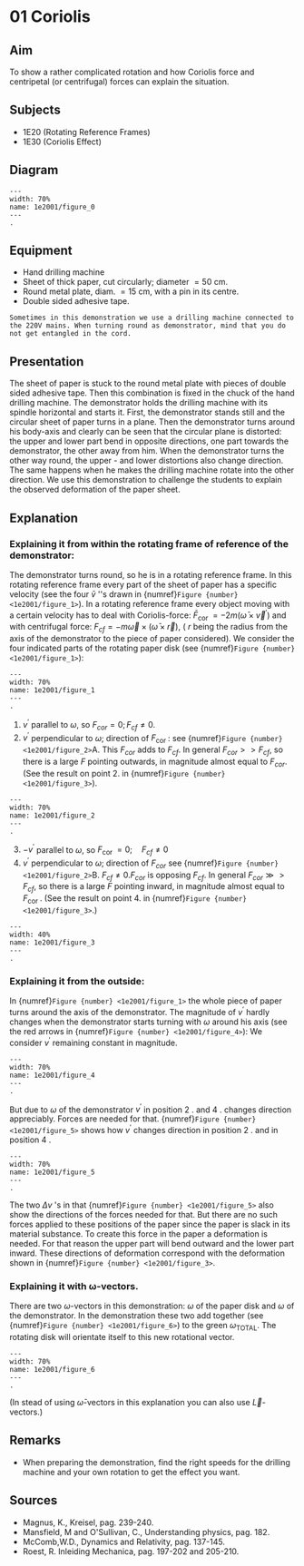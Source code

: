 # 01 Coriolis
   
  
## Aim   

To show a rather complicated rotation and how Coriolis force and centripetal (or centrifugal) forces can explain the situation.    
  

## Subjects   

* 1E20 (Rotating Reference Frames) 
* 1E30 (Coriolis Effect) 


## Diagram
   
```{figure} figures/figure_0.png  
---  
width: 70%  
name: 1e2001/figure_0  
---  
. 
```
    
  
## Equipment

*  Hand drilling machine 
*  Sheet of thick paper, cut circularly; diameter $=50 \mathrm{~cm}$. 
*  Round metal plate, diam. $=15 \mathrm{~cm}$, with a pin in its centre. 
*  Double sided adhesive tape. 

```{warning}
Sometimes in this demonstration we use a drilling machine connected to the 220V mains. When turning round as demonstrator, mind that you do not get entangled in the cord.
```


## Presentation   

The sheet of paper is stuck to the round metal plate with pieces of double sided adhesive tape. Then this combination is fixed in the chuck of the hand drilling machine. The demonstrator holds the drilling machine with its spindle horizontal and starts it. First, the demonstrator stands still and the circular sheet of paper turns in a plane. Then the demonstrator turns around his body-axis and clearly can be seen that the circular plane is distorted: the upper and lower part bend in opposite directions, one part towards the demonstrator, the other away from him. When the demonstrator turns the other way round, the upper - and lower distortions also change direction. The same happens when he makes the drilling machine rotate into the other direction.  We use this demonstration to challenge the students to explain the observed deformation of the paper sheet.   
  

## Explanation

### Explaining it from within the rotating frame of reference of the demonstrator: 
The demonstrator turns round, so he is in a rotating reference frame. In this rotating reference frame every part of the sheet of paper has a specific velocity (see the four $\bar{v}$ ''s drawn in {numref}`Figure {number} <1e2001/figure_1>`).
In a rotating reference frame every object moving with a certain velocity has to deal with Coriolis-force: $\bar{F}_{\text {cor }}=-2 m\left(\bar{\omega} \times \vec{v}^{'}\right)$ and with centrifugal force: $F_{c f}=-m \vec{\omega} \times(\bar{\omega} \times \vec{r})$, ( $r$ being the radius from the axis of the demonstrator to the piece of paper considered). We consider the four indicated parts of the rotating paper disk (see {numref}`Figure {number} <1e2001/figure_1>`):  

```{figure} figures/figure_1.png  
---  
width: 70%  
name: 1e2001/figure_1
---  
.
``` 

1. $v^{'}$ parallel to $\omega$, so $F_{cor}=0 ; F_{cf} \neq 0$.
2. $v^{'}$ perpendicular to $\omega$; direction of $F_{\text {cor }}$ : see {numref}`Figure {number} <1e2001/figure_2>`A. This $F_{cor}$ adds to $F_{cf}$. In general $F_{cor}>>F_{cf}$, so there is a large $F$ pointing outwards, in magnitude almost equal to $F_{cor}$. (See the result on point 2. in {numref}`Figure {number} <1e2001/figure_3>`). 

```{figure} figures/figure_2.png  
---  
width: 70%  
name: 1e2001/figure_2 
---  
. 
```

3. $-v^{'}$ parallel to $\omega$, so $F_{\text {cor }}=0 ; \quad F_{c f} \neq 0$
4. $v^{'}$ perpendicular to $\omega$; direction of $F_{c o r}$ see {numref}`Figure {number} <1e2001/figure_2>`B. $F_{c f} \neq 0 . F_{c o r}$ is opposing $F_{c f}$. In general $F_{c o r} \gg>F_{c f}$, so there is a large $F$ pointing inward, in magnitude almost equal to $F_{\text {cor }}$. (See the result on point 4. in {numref}`Figure {number} <1e2001/figure_3>`.)

```{figure} figures/figure_3.png  
---  
width: 40%  
name: 1e2001/figure_3
---  
.
``` 

### Explaining it from the outside: 
In {numref}`Figure {number} <1e2001/figure_1>` the whole piece of paper turns around the axis of the demonstrator. The magnitude of $v^{'}$ hardly changes when the demonstrator starts turning with $\omega$ around his axis (see the red arrows in {numref}`Figure {number} <1e2001/figure_4>`): We consider $v^{'}$ remaining constant in magnitude.

```{figure} figures/figure_4.png  
---  
width: 70%  
name: 1e2001/figure_4
---  
. 
```

But due to $\omega$ of the demonstrator $v^{'}$ in position 2 . and 4 . changes direction appreciably. Forces are needed for that. {numref}`Figure {number} <1e2001/figure_5>` shows how $v^{'}$ changes direction in position 2 . and in position 4 . 

```{figure} figures/figure_5.png  
---  
width: 70%  
name: 1e2001/figure_5 
---  
. 
```

The two $\Delta v$ 's in that {numref}`Figure {number} <1e2001/figure_5>` also show the directions of the forces needed for that. But there are no such forces applied to these positions of the paper since the paper is slack in its material substance. To create this force in the paper a deformation is needed. For that reason the upper part will bend outward and the lower part inward. These directions of deformation correspond with the deformation shown in {numref}`Figure {number} <1e2001/figure_3>`.

### Explaining it with ω-vectors. 
There are two $\omega$-vectors in this demonstration: $\omega$ of the paper disk and $\omega$ of the demonstrator. In the demonstration these two add together (see {numref}`Figure {number} <1e2001/figure_6>`) to the green $\omega_{\text{TOTAL}}$. The rotating disk will orientate itself to this new rotational vector.

```{figure} figures/figure_6.png  
---  
width: 70%  
name: 1e2001/figure_6  
---  
. 
```
(In stead of using $\bar{\omega}$-vectors in this explanation you can also use $\vec{L}$-vectors.)   
  

## Remarks   

*  When preparing the demonstration, find the right speeds for the drilling machine and your own rotation to get the effect you want.
   
  
## Sources

*  Magnus, K., Kreisel, pag. 239-240. 
*  Mansfield, M and O'Sullivan, C., Understanding physics, pag. 182. 
*  McComb,W.D., Dynamics and Relativity, pag. 137-145. 
*  Roest, R. Inleiding Mechanica, pag. 197-202 and 205-210.
  
